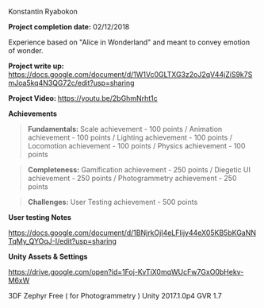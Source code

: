 Konstantin Ryabokon

<b>Project completion date:</b> 02/12/2018

Experience based on "Alice in Wonderland" and meant to convey emotion of wonder.

<b>Project write up: </b>https://docs.google.com/document/d/1W1Vc0GLTXG3z2oJ2qV44jZiS9k7SmJoa5kq4N3QG72c/edit?usp=sharing

<b>Project Video: </b>https://youtu.be/2bGhmNrht1c

<b>Achievements</b>

><b>Fundamentals:</b> Scale achievement - 100 points / Animation achievement - 100 points / Lighting achievement - 100 points / Locomotion achievement - 100 points / Physics achievement - 100 points

><b>Completeness:</b> Gamification achievement - 250 points / Diegetic UI achievement - 250 points / Photogrammetry achievement - 250 points

><b>Challenges:</b> User Testing achievement   - 500 points

<b>User testing Notes</b>

https://docs.google.com/document/d/1BNjrkOjI4eLFIijy44eX05KB5bKGaNNTqMy_QYOqJ-I/edit?usp=sharing

<b>Unity Assets & Settings </b>

https://drive.google.com/open?id=1Foj-KvTiX0mqWUcFw7GxO0bHekv-M6xW

3DF Zephyr Free ( for Photogrammetry )
Unity 2017.1.0p4
GVR 1.7

